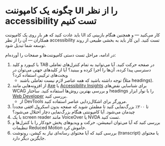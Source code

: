# چگونه یک کامپوننت UI را از نظر accessibility تست کنیم

باید عادت کنید که هر بار روی یک کامپوننت UI کار می‌کنید — و همچنین هنگام بازبینی کد همکاران — آن را از نظر accessibility تست کنید. این کار باید به بخشی طبیعی از روند توسعه شما تبدیل شود.

در ادامه، مراحل تست دستی کامپوننت‌ها و صفحات را آورده‌ام:

<div className="styled-list">

1. با کیبورد و کلید TAB در صفحه حرکت کنید. آیا می‌توانید به تمام کنترل‌های تعاملی دسترسی پیدا کرده، آن‌ها را اجرا کرده و ببینید؟ آیا از کلیدهای جهتی می‌توان در ویجت‌های ترکیبی استفاده کرد؟  
    - توجه داشته باشید که همه عناصر لازم نیست تعاملی باشند (مثلاً headings).
2. از افزونه‌هایی مانند [Axe](https://www.deque.com/axe/devtools/) یا [Accessibility Insights](https://accessibilityinsights.io) برای شناسایی نقض‌های WCAG و بررسی بهترین روش‌ها استفاده کنید. ساختار headings را با نوار ابزار [Web Developer](https://chrispederick.com/work/web-developer/) بررسی کنید.  
    - از DevTools مرورگر برای اشکال‌زدایی عناصر استفاده کنید.
3. تا ۲۰۰٪ بزرگ‌نمایی کنید تا مطمئن شوید که صفحه بدون اسکرول افقی مجدداً چیدمان می‌شود. آیا کامپوننتی هنگام بزرگ‌نمایی دچار اختلال می‌شود؟
4. با یک screen reader مانند VoiceOver یا NVDA تست کنید.
5. بررسی کنید که آیا می‌توان انیمیشن، حرکت و ویدیوهای پخش خودکار را با کنترل‌ها و تنظیمات Reduced Motion خاموش کرد.
6. بررسی کنید که آیا محتوای رسانه‌ای نیاز به کپشن، رونوشت (transcript) یا محتوای جایگزین دیگر دارد.

</div>
